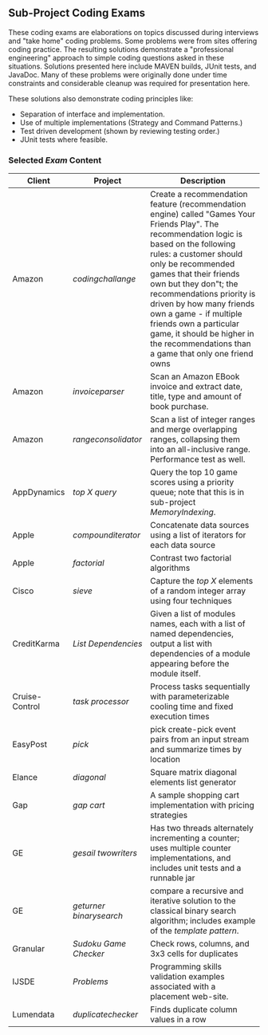 ## Sub-Project Coding Exams

These coding exams are elaborations on topics discussed during interviews and "take home" coding problems.  Some problems were from sites offering coding practice. The resulting solutions demonstrate a "professional engineering" approach to simple coding questions asked in these situations.  Solutions presented here include MAVEN builds, JUnit tests, and JavaDoc. Many of these problems were originally done under time constraints and considerable cleanup was required for presentation here.

These solutions also demonstrate coding principles like:
- Separation of interface and implementation.
- Use of multiple implementations (Strategy and Command Patterns.)
- Test driven development (shown by reviewing testing order.)
- JUnit tests where feasible.

### Selected _Exam_ Content

Client | Project | Description
------ | ------- | -----------
Amazon | _codingchallange_ | Create a recommendation feature (recommendation engine) called "Games Your Friends Play". The recommendation logic is based on the following rules: a customer should only be recommended games that their friends own but they don"t; the recommendations priority is driven by how many friends own a game - if multiple friends own a particular game, it should be higher in the recommendations than a game that only one friend owns
Amazon | _invoiceparser_ | Scan an Amazon EBook invoice and extract date, title, type and amount of book purchase.
Amazon | _rangeconsolidator_ | Scan a list of integer ranges and merge overlapping ranges, collapsing them into an all-inclusive range. Performance test as well.
AppDynamics | _top X query_ | Query the top 10 game scores using a priority queue; note that this is in sub-project _MemoryIndexing_.
Apple | _compounditerator_ | Concatenate data sources using a list of iterators for each data source
Apple | _factorial_ | Contrast two factorial algorithms
Cisco | _sieve_ | Capture the _top X_ elements of a random integer array using four techniques
CreditKarma | _List Dependencies_ | Given a list of modules names, each with a list of named dependencies, output a list with dependencies of a module appearing before the module itself.
Cruise-Control | _task processor_ | Process tasks sequentially  with parameterizable cooling time and fixed execution times
EasyPost | _pick_ | pick create-pick event pairs from an input stream and summarize times by location
Elance | _diagonal_ | Square matrix diagonal elements list generator
Gap | _gap cart_ | A sample shopping cart implementation with pricing strategies
GE | _gesail twowriters_ | Has two threads alternately incrementing a counter; uses multiple counter implementations, and includes unit tests and a runnable jar
GE | _geturner binarysearch_ | compare a recursive and iterative solution to the classical binary search algorithm; includes example of the _template pattern_.
Granular | _Sudoku Game Checker_ | Check rows, columns, and 3x3 cells for duplicates
IJSDE | _Problems_ | Programming skills validation examples associated with a placement web-site. 
Lumendata | _duplicatechecker_ | Finds duplicate column values in a row
